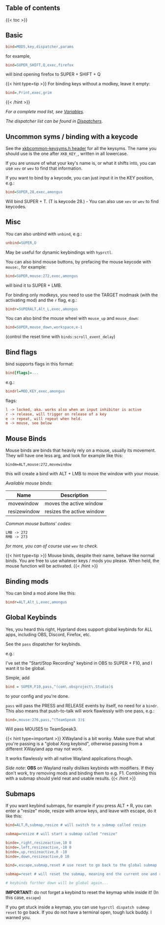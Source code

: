 
## Table of contents
{{< toc >}}

## Basic

```ini
bind=MODS,key,dispatcher,params
```

for example,

```ini
bind=SUPER_SHIFT,Q,exec,firefox
```

will bind opening firefox to <key>SUPER</key> + <key>SHIFT</key> + <key>Q</key>

{{< hint type=tip >}}
For binding keys without a modkey, leave it empty:
```ini
bind=,Print,exec,grim
```
{{< /hint >}}

*For a complete mod list, see [Variables](../Variables/#variable-types).*

*The dispatcher list can be found in [Dispatchers](../Dispatchers).*

## Uncommon syms / binding with a keycode

See the
[xkbcommon-keysyms.h header](https://github.com/xkbcommon/libxkbcommon/blob/master/include/xkbcommon/xkbcommon-keysyms.h)
for all the keysyms. The name you should use is the one after `XKB_KEY_`,
written in all lowercase.

If you are unsure of what your key's name is, or what it shifts into, you can
use `xev` or `wev` to find that information.

If you want to bind by a keycode, you can just input it in the KEY position,
e.g.:

```ini
bind=SUPER,28,exec,amongus
```

Will bind <key>SUPER</key> + <key>T</key>. (<key>T</key> is keycode 28.) - You
can also use `xev` or `wev` to find keycodes.

## Misc

You can also unbind with `unbind`, e.g.:

```ini
unbind=SUPER,O
```

May be useful for dynamic keybindings with `hyprctl`.

You can also bind mouse buttons, by prefacing the mouse keycode with `mouse:`,
for example:

```ini
bind=SUPER,mouse:272,exec,amongus
```

will bind it to <key>SUPER</key> + <key>LMB</key>.

For binding only modkeys, you need to use the TARGET modmask (with the
activating mod) and the `r` flag, e.g.:

```ini
bindr=SUPERALT,Alt_L,exec,amongus
```

You can also bind the mouse wheel with `mouse_up` and `mouse_down`:
```ini
bind=SUPER,mouse_down,workspace,e-1
```
(control the reset time with `binds:scroll_event_delay`)

## Bind flags

bind supports flags in this format:

```ini
bind[flags]=...
```

e.g.:

```ini
bindrl=MOD,KEY,exec,amongus
```

flags:

```ini
l -> locked, aka. works also when an input inhibitor is active
r -> release, will trigger on release of a key
e -> repeat, will repeat when held.
m -> mouse, see below
```

## Mouse Binds
Mouse binds are binds that heavily rely on a mouse, usually its movement.
They will have one less arg, and look for example like this:

```
bindm=ALT,mouse:272,movewindow
```

this will create a bind with <key>ALT</key> + <key>LMB</key> to move the window
with your mouse.

*Available mouse binds*:

| Name | Description |
| -----|------------ |
| movewindow | moves the active window |
| resizewindow | resizes the active window |

*Common mouse buttons' codes:*
```
LMB -> 272
RMB -> 273
```

*for more, you can of course use `wev` to check.*

{{< hint type=tip >}}
Mouse binds, despite their name, behave like normal binds. You are free to use
whatever keys / mods you please. When held, the mouse function will be activated.
{{< /hint >}}

## Binding mods

You can bind a mod alone like this:

```ini
bindr=ALT,Alt_L,exec,amongus
```

## Global Keybinds
Yes, you heard this right, Hyprland does support global keybinds for ALL apps,
including OBS, Discord, Firefox, etc.

See the `pass` dispatcher for keybinds.

e.g.:

I've set the "Start/Stop Recording" keybind in OBS to <key>SUPER</key> +
<key>F10</key>, and I want it to be global.

Simple, add
```ini
bind = SUPER,F10,pass,^(com\.obsproject\.Studio)$
```
to your config and you're done.

`pass` will pass the PRESS and RELEASE events by itself, no need for a `bindr`.
This also means that push-to-talk will work flawlessly with one pass, e.g.:

```ini
bind=,mouse:276,pass,^(TeamSpeak 3)$
```

Will pass MOUSE5 to TeamSpeak3.

{{< hint type=important >}}
XWayland is a bit wonky. Make sure that what you're passing is a "global Xorg
keybind", otherwise passing from a different XWayland app may not work.

It works flawlessly with all native Wayland applications though.

*Side note*: **OBS** on Wayland really dislikes keybinds with modifiers. If
they don't work, try removing mods and binding them to e.g. <key>F1</key>.
Combining this with a submap should yield neat and usable results.
{{< /hint >}}

## Submaps

If you want keybind submaps, for example if you press <key>ALT</key> +
<key>R</key>, you can enter a "resize" mode, resize with arrow keys, and leave
with escape, do it like this:

```ini
bind=ALT,R,submap,resize # will switch to a submap called resize

submap=resize # will start a submap called "resize"

binde=,right,resizeactive,10 0
binde=,left,resizeactive,-10 0
binde=,up,resizeactive,0 -10
binde=,down,resizeactive,0 10

bind=,escape,submap,reset # use reset to go back to the global submap

submap=reset # will reset the submap, meaning end the current one and return to the global one.

# keybinds further down will be global again...
```

**IMPORTANT:** do not forget a keybind to reset the keymap while inside it! (In
this case, `escape`)

If you get stuck inside a keymap, you can use `hyprctl dispatch submap reset` to
go back. If you do not have a terminal open, tough luck buddy. I warned you.
